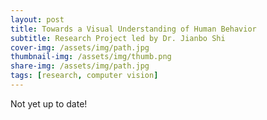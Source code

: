 ```yaml
---
layout: post
title: Towards a Visual Understanding of Human Behavior
subtitle: Research Project led by Dr. Jianbo Shi
cover-img: /assets/img/path.jpg
thumbnail-img: /assets/img/thumb.png
share-img: /assets/img/path.jpg
tags: [research, computer vision]
---
```


Not yet up to date!
